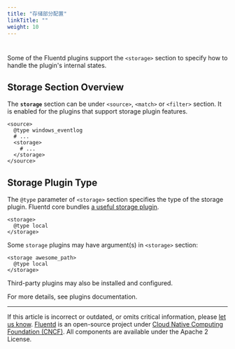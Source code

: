 ```yaml
---
title: "存储部分配置"
linkTitle: ""
weight: 10
---
```


#

Some of the Fluentd plugins support the `<storage>` section to specify how to
handle the plugin's internal states.

## Storage Section Overview

The **`storage`** section can be under `<source>`, `<match>` or `<filter>`
section. It is enabled for the plugins that support storage plugin features.

```
<source>
  @type windows_eventlog
  # ...
  <storage>
    # ...
  </storage>
</source>
```

## Storage Plugin Type

The `@type` parameter of `<storage>` section specifies the type of the storage
plugin. Fluentd core bundles [a useful storage
plugin](/plugins/storage/README.md).

```
<storage>
  @type local
</storage>
```

Some `storage` plugins may have argument(s) in `<storage>` section:

```
<storage awesome_path>
  @type local
</storage>
```

Third-party plugins may also be installed and configured.

For more details, see plugins documentation.

---

If this article is incorrect or outdated, or omits critical information, please
[let us know](https://github.com/fluent/fluentd-docs-gitbook/issues?state=open).
[Fluentd](http://www.fluentd.org/) is an open-source project under [Cloud Native
Computing Foundation (CNCF)](https://cncf.io/). All components are available
under the Apache 2 License.
